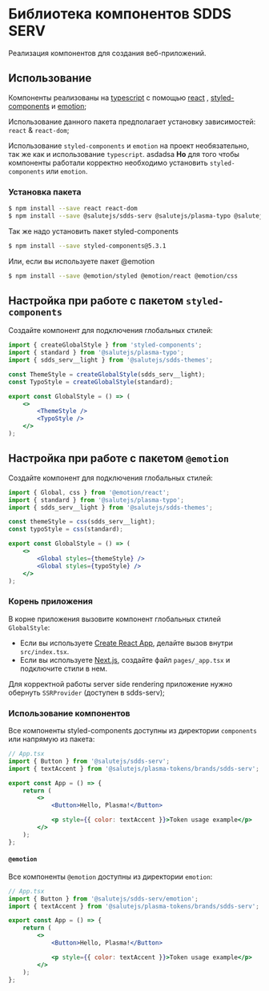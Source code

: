 # Библиотека компонентов SDDS SERV

Реализация компонентов для создания веб-приложений.

## Использование

Компоненты реализованы на [typescript](https://www.typescriptlang.org/) с помощью [react](https://reactjs.org/) , [styled-components](https://styled-components.com/) и [emotion](https://emotion.sh/);

Использование данного пакета предполагает установку зависимостей: `react` & `react-dom`;

Использование `styled-components` и `emotion` на проект необязательно, так же как и использование `typescript`.
asdadsa
**Но** для того чтобы компоненты работали корректно необходимо установить `styled-components` или `emotion`.

### Установка пакета

```bash
$ npm install --save react react-dom
$ npm install --save @salutejs/sdds-serv @salutejs/plasma-typo @salutejs/sdds-themes
```

Так же надо установить пакет styled-components

```bash
$ npm install --save styled-components@5.3.1
```

Или, если вы используете пакет @emotion

```bash
$ npm install --save @emotion/styled @emotion/react @emotion/css
```

## Настройка при работе с пакетом `styled-components`

Создайте компонент для подключения глобальных стилей:

```jsx title="GlobalStyle.tsx"
import { createGlobalStyle } from 'styled-components';
import { standard } from '@salutejs/plasma-typo';
import { sdds_serv__light } from '@salutejs/sdds-themes';

const ThemeStyle = createGlobalStyle(sdds_serv__light);
const TypoStyle = createGlobalStyle(standard);

export const GlobalStyle = () => (
    <>
        <ThemeStyle />
        <TypoStyle />
    </>
);
```

## Настройка при работе с пакетом `@emotion`

Создайте компонент для подключения глобальных стилей:

```jsx title="GlobalStyle.tsx"
import { Global, css } from '@emotion/react';
import { standard } from '@salutejs/plasma-typo';
import { sdds_serv__light } from '@salutejs/sdds-themes';

const themeStyle = css(sdds_serv__light);
const typoStyle = css(standard);

export const GlobalStyle = () => (
    <>
        <Global styles={themeStyle} />
        <Global styles={typoStyle} />
    </>
);
```

### Корень приложения

В корне приложения вызовите компонент глобальных стилей `GlobalStyle`:

-   Если вы используете [Create React App](https://create-react-app.dev), делайте вызов внутри `src/index.tsx`.
-   Если вы используете [Next.js](https://nextjs.org/), создайте файл `pages/_app.tsx` и подключите стили в нем.

Для корректной работы server side rendering приложение нужно обернуть `SSRProvider` (доступен в sdds-serv);

### Использование компонентов

Все компоненты styled-components доступны из директории `components` или напрямую из пакета:

```jsx
// App.tsx
import { Button } from '@salutejs/sdds-serv';
import { textAccent } from '@salutejs/plasma-tokens/brands/sdds-serv';

export const App = () => {
    return (
        <>
            <Button>Hello, Plasma!</Button>

            <p style={{ color: textAccent }}>Token usage example</p>
        </>
    );
};
```

#### `@emotion`

Все компоненты `@emotion` доступны из директории `emotion`:

```jsx
// App.tsx
import { Button } from '@salutejs/sdds-serv/emotion';
import { textAccent } from '@salutejs/plasma-tokens/brands/sdds-serv';

export const App = () => {
    return (
        <>
            <Button>Hello, Plasma!</Button>

            <p style={{ color: textAccent }}>Token usage example</p>
        </>
    );
};
```
